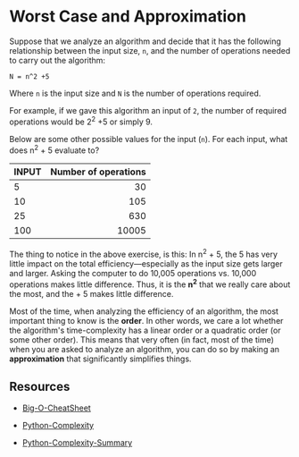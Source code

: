 # Worst Case and Approximation
Suppose that we analyze an algorithm and decide that it has the following relationship between the input size, `n`, and the number of operations needed to carry out the algorithm:

`N = n^2 +5`


Where `n` is the input size and `N` is the number of operations required.

For example, if we gave this algorithm an input of `2`, the number of required operations would be 2<sup>2</sup> +5 or simply 9.

Below are some other possible values for the input (`n`). For each input, what does n<sup>2</sup> + 5 evaluate to?

| INPUT| Number of operations |
| ------------- |-------------:|
| 5      | 30 |
| 10      | 105 |
| 25 | 630 |
| 100 | 10005 |

The thing to notice in the above exercise, is this: In n<sup>2</sup> + 5, the 5 has very little impact on the total efficiency—especially as the input size gets larger and larger. Asking the computer to do 10,005 operations vs. 10,000 operations makes little difference. Thus, it is the **n<sup>2</sup>** that we really care about the most, and the + 5 makes little difference.

Most of the time, when analyzing the efficiency of an algorithm, the most important thing to know is the **order**. In other words, we care a lot whether the algorithm's time-complexity has a linear order or a quadratic order (or some other order). This means that very often (in fact, most of the time) when you are asked to analyze an algorithm, you can do so by making an **approximation** that significantly simplifies things.

## Resources

- [Big-O-CheatSheet](https://www.bigocheatsheet.com/)

- [Python-Complexity](https://wiki.python.org/moin/TimeComplexity)

- [Python-Complexity-Summary](https://www.ics.uci.edu/~pattis/ICS-33/lectures/complexitypython.txt)
